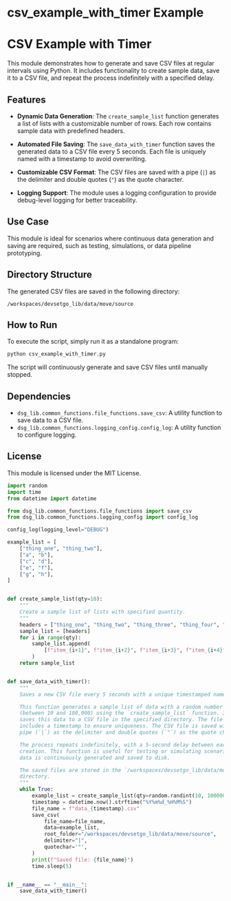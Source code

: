# csv_example_with_timer Example

# CSV Example with Timer

This module demonstrates how to generate and save CSV files at regular intervals using Python.
It includes functionality to create sample data, save it to a CSV file, and repeat the process
indefinitely with a specified delay.

## Features

- **Dynamic Data Generation**: The `create_sample_list` function generates a list of lists
  with a customizable number of rows. Each row contains sample data with predefined headers.

- **Automated File Saving**: The `save_data_with_timer` function saves the generated data
  to a CSV file every 5 seconds. Each file is uniquely named with a timestamp to avoid
  overwriting.

- **Customizable CSV Format**: The CSV files are saved with a pipe (`|`) as the delimiter
  and double quotes (`"`) as the quote character.

- **Logging Support**: The module uses a logging configuration to provide debug-level
  logging for better traceability.

## Use Case

This module is ideal for scenarios where continuous data generation and saving are required,
such as testing, simulations, or data pipeline prototyping.

## Directory Structure

The generated CSV files are saved in the following directory:
```
/workspaces/devsetgo_lib/data/move/source
```

## How to Run

To execute the script, simply run it as a standalone program:
```bash
python csv_example_with_timer.py
```

The script will continuously generate and save CSV files until manually stopped.

## Dependencies

- `dsg_lib.common_functions.file_functions.save_csv`: A utility function to save data to a CSV file.
- `dsg_lib.common_functions.logging_config.config_log`: A utility function to configure logging.

## License
This module is licensed under the MIT License.

```python
import random
import time
from datetime import datetime

from dsg_lib.common_functions.file_functions import save_csv
from dsg_lib.common_functions.logging_config import config_log

config_log(logging_level="DEBUG")

example_list = [
    ["thing_one", "thing_two"],
    ["a", "b"],
    ["c", "d"],
    ["e", "f"],
    ["g", "h"],
]


def create_sample_list(qty=10):
    """
    Create a sample list of lists with specified quantity.
    """
    headers = ["thing_one", "thing_two", "thing_three", "thing_four", "thing_five"]
    sample_list = [headers]
    for i in range(qty):
        sample_list.append(
            [f"item_{i+1}", f"item_{i+2}", f"item_{i+3}", f"item_{i+4}", f"item_{i+5}"]
        )
    return sample_list


def save_data_with_timer():
    """
    Saves a new CSV file every 5 seconds with a unique timestamped name.

    This function generates a sample list of data with a random number of rows
    (between 10 and 100,000) using the `create_sample_list` function. It then
    saves this data to a CSV file in the specified directory. The file name
    includes a timestamp to ensure uniqueness. The CSV file is saved with a
    pipe (`|`) as the delimiter and double quotes (`"`) as the quote character.

    The process repeats indefinitely, with a 5-second delay between each file
    creation. This function is useful for testing or simulating scenarios where
    data is continuously generated and saved to disk.

    The saved files are stored in the `/workspaces/devsetgo_lib/data/move/source`
    directory.
    """
    while True:
        example_list = create_sample_list(qty=random.randint(10, 100000))
        timestamp = datetime.now().strftime("%Y%m%d_%H%M%S")
        file_name = f"data_{timestamp}.csv"
        save_csv(
            file_name=file_name,
            data=example_list,
            root_folder="/workspaces/devsetgo_lib/data/move/source",
            delimiter="|",
            quotechar='"',
        )
        print(f"Saved file: {file_name}")
        time.sleep(5)


if __name__ == "__main__":
    save_data_with_timer()
```
